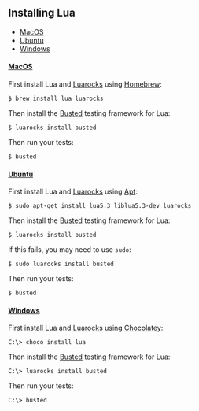 ## Installing Lua

-   [MacOS](#mac)
-   [Ubuntu](#ubuntu)
-   [Windows](#windows)

#### [MacOS](#mac)

First install Lua and [Luarocks][2] using [Homebrew][1]:

```shell
$ brew install lua luarocks
```

Then install the [Busted][3] testing framework for Lua:

```shell
$ luarocks install busted
```

Then run your tests:

```shell
$ busted
```

#### [Ubuntu](#ubuntu)

First install Lua and [Luarocks][2] using [Apt][6]:

```shell
$ sudo apt-get install lua5.3 liblua5.3-dev luarocks
```

Then install the [Busted][3] testing framework for Lua:

```shell
$ luarocks install busted
```

If this fails, you may need to use `sudo`:

```shell
$ sudo luarocks install busted
```

Then run your tests:

```shell
$ busted
```

#### [Windows](#windows)

First install Lua and [Luarocks][2] using [Chocolatey][7]:

    C:\> choco install lua

Then install the [Busted][3] testing framework for Lua:

    C:\> luarocks install busted

Then run your tests:

    C:\> busted

[1]: http://brew.sh/

[2]: http://luarocks.org/

[3]: http://olivinelabs.com/busted/

[4]: https://github.com/Olivine-Labs/lua-style-guide

[5]: http://tylerneylon.com/a/learn-lua/

[6]: https://help.ubuntu.com/lts/serverguide/apt.html

[7]: http://chocolatey.org/
